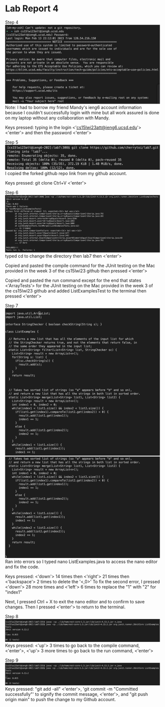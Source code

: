 # Lab Report 4

Step 4
![Image](lab4step4.png)
Note: I had to borrow my friend Mandy's ieng6 account information because I couldn't successfully login with mine but all work assured is done on my laptop without any collaboration with Mandy.

Keys pressed: typing in the login <'cs15lwi23att@ieng6.ucsd.edu'> <'enter'> and then the password <'enter'>

Step 5
![Image](lab4step5.png)
I copied the forked github repo link from my github account.
  
Keys pressed: git clone Ctrl+V <'enter'>

Step 6
![Image](lab4step6.png)
typed cd to change the directory then lab7 then <'enter'>
  
Copied and pasted the compile command for the JUnit testing on the Mac provided in the week 3 of the cs15lwi23 github then pressed <'enter'>
  
Copied and pasted the run command except for the end that states <'ArrayTests'> for the JUnit testing on the Mac provided in the week 3 of the cs15lwi23 github and added ListExamplesTest to the terminal then pressed <'enter'>

Step 7
![Image](lab4step7p1.png)
![Image](lab4step7p2.png)
Ran into errors so I typed nano ListExamples.java to access the nano editor and fix the code.

Keys pressed: <'down'> 14 times then <'right'> 21 times then <'backspace'> 2 times to delete the '<,0>'
To fix the second error, I pressed <'down'> 28 more times and <'left'> 6 times to replace the "1" with "2" for "index1"

Next, I pressed Ctrl + X to exit the nano editor and <Y> to confirm to save changes. Then I pressed <'enter'> to return to the terminal.

Step 8
![Image](lab4step8.png)
Keys pressed: <'up'> 3 times to go back to the compile command, <'enter'>, <'up'> 3 more times to go back to the run command, <'enter'>

Step 9
![Image](lab4step8.png)
Keys pressed: "git add -all" <'enter'>, 'git commit -m "Committed successfully"' to signify the commit message, <'enter'>, and "git push origin main" to push the change to my Github account.
